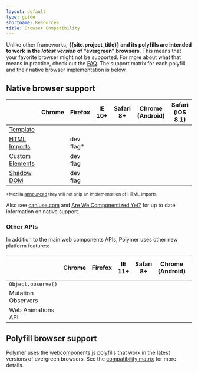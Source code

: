 ```yaml
---
layout: default
type: guide
shortname: Resources
title: Browser Compatibility
---
```


Unlike other frameworks, **{{site.project_title}} and its polyfills are intended to work in the _latest
version_ of "evergreen" browsers**. This means that your favorite browser might not be supported. For more about what that means in practice, check out the [FAQ](faq.html#browsersupport). The support matrix for each polyfill and their
native browser implementation is below.

## Native browser support

<table>
<thead>
  <tr><th></th><th>Chrome</th><th>Firefox</th><th>IE 10+</th><th>Safari 8+</th><th>Chrome (Android)</th><th>Safari (iOS 8.1)</th></tr>
</thead>
<tr>
  <td class="feature-title"><a href="http://www.html5rocks.com/en/tutorials/webcomponents/template/">Template</a></td>
  <td><paper-checkbox checked></paper-checkbox></td>
  <td><paper-checkbox checked></paper-checkbox></td>
  <td><paper-checkbox disabled></paper-checkbox></td>
  <td><paper-checkbox checked></paper-checkbox></td>
  <td><paper-checkbox checked></paper-checkbox></td>
  <td><paper-checkbox checked></paper-checkbox></td>
</tr>
<tr>
  <td class="feature-title"><a href="//www.polymer-project.org/platform/html-imports.html">HTML Imports</a></td>
  <td><paper-checkbox checked></paper-checkbox></td>
  <td>dev flag*</td>
  <td><paper-checkbox disabled></paper-checkbox></td>
  <td><paper-checkbox disabled></paper-checkbox></td>
  <td><paper-checkbox checked></paper-checkbox></td>
  <td><paper-checkbox disabled></paper-checkbox></td>
</tr>
<tr>
  <td class="feature-title"><a href="//www.polymer-project.org/platform/custom-elements.html">Custom Elements</a></td>
  <td><paper-checkbox checked></paper-checkbox></td>
  <td>dev flag</td>
  <td><paper-checkbox disabled></paper-checkbox></td>
  <td><paper-checkbox disabled></paper-checkbox></td>
  <td><paper-checkbox checked></paper-checkbox></td>
  <td><paper-checkbox disabled></paper-checkbox></td>
</tr>
<tr>
  <td class="feature-title"><a href="//www.polymer-project.org/platform/shadow-dom.html">Shadow DOM</a></td>
  <td><paper-checkbox checked></paper-checkbox></td>
  <td>dev flag</td>
  <td><paper-checkbox disabled></paper-checkbox></td>
  <td><paper-checkbox disabled></paper-checkbox></td>
  <td><paper-checkbox checked></paper-checkbox></td>
  <td><paper-checkbox disabled></paper-checkbox></td>
</tr>
</table>

<small>*Mozilla <a href="https://hacks.mozilla.org/2014/12/mozilla-and-web-components/">announced</a> they will not ship an implementation of HTML Imports.</small>

<p>Also see <a href="http://caniuse.com/">caniuse.com</a> and <a href="http://jonrimmer.github.io/are-we-componentized-yet/">Are We Componentized Yet?</a> for up to date information on native support.</p>

### Other APIs

In addition to the main web components APIs, Polymer uses other new platform features:

<table>
<thead>
  <tr><th></th><th>Chrome</th><th>Firefox</th><th>IE 11+</th><th>Safari 8+</th><th>Chrome (Android)</th><th>Safari (iOS 8.1)</th></tr>
</thead>
<tr>
  <td class="feature-title"><code>Object.observe()</code></td>
  <td><paper-checkbox checked></paper-checkbox></td>
  <td><paper-checkbox disabled></paper-checkbox></td>
  <td><paper-checkbox disabled></paper-checkbox></td>
  <td><paper-checkbox disabled></paper-checkbox></td>
  <td><paper-checkbox checked></paper-checkbox></td>
  <td><paper-checkbox disabled></paper-checkbox></td>
</tr>
<tr>
  <td class="feature-title">Mutation Observers</td>
  <td><paper-checkbox checked></paper-checkbox></td>
   <td><paper-checkbox checked></paper-checkbox></td>
  <td><paper-checkbox checked></paper-checkbox></td>
  <td><paper-checkbox checked></paper-checkbox></td>
  <td><paper-checkbox checked></paper-checkbox></td>
  <td><paper-checkbox checked></paper-checkbox></td>
</tr>
<tr>
  <td class="feature-title">Web Animations API</td>
  <td><paper-checkbox checked></paper-checkbox></td>
  <td><paper-checkbox disabled></paper-checkbox></td>
  <td><paper-checkbox disabled></paper-checkbox></td>
  <td><paper-checkbox disabled></paper-checkbox></td>
  <td><paper-checkbox checked></paper-checkbox></td>
  <td><paper-checkbox disabled></paper-checkbox></td>
</tr>
</table>

## Polyfill browser support

<p>Polymer uses the <a href="https://github.com/WebComponents/webcomponentsjs">webcomponents.js polyfills</a> that work in the latest versions of evergreen browsers. See the <a href="https://github.com/WebComponents/webcomponentsjs#browser-support">compatibility matrix</a> for more details.</p>

<!-- <iframe src="https://docs.google.com/spreadsheet/pub?key=0Anye-JMjUkZZdDdoblh6dTlwcWRLQkhKbTVzdHJtcXc&single=true&gid=2&output=html&range=A1:Q43" seamless style="border:none;width:100%;height:830px;"></iframe> -->
